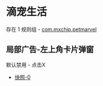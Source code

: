 # 滴宠生活

存在 1 规则组 - [com.mxchip.petmarvel](/src/apps/com.mxchip.petmarvel.ts)

## 局部广告-左上角卡片弹窗

默认禁用 - 点击X

- [快照-0](https://i.gkd.li/i/13989316)
